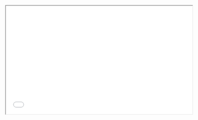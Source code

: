    <iframe height="350" width="600"
      src="[https://www.youtube.com/embed/F6m0ghjadlw](https://www.youtube.com/watch?v=w2BuZ2B-iG4)">
   </iframe>
